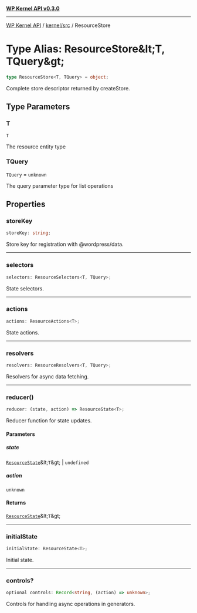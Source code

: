 [**WP Kernel API v0.3.0**](../../../README.md)

---

[WP Kernel API](../../../README.md) / [kernel/src](../README.md) / ResourceStore

# Type Alias: ResourceStore\&lt;T, TQuery\&gt;

```ts
type ResourceStore<T, TQuery> = object;
```

Complete store descriptor returned by createStore.

## Type Parameters

### T

`T`

The resource entity type

### TQuery

`TQuery` = `unknown`

The query parameter type for list operations

## Properties

### storeKey

```ts
storeKey: string;
```

Store key for registration with @wordpress/data.

---

### selectors

```ts
selectors: ResourceSelectors<T, TQuery>;
```

State selectors.

---

### actions

```ts
actions: ResourceActions<T>;
```

State actions.

---

### resolvers

```ts
resolvers: ResourceResolvers<T, TQuery>;
```

Resolvers for async data fetching.

---

### reducer()

```ts
reducer: (state, action) => ResourceState<T>;
```

Reducer function for state updates.

#### Parameters

##### state

[`ResourceState`](ResourceState.md)\&lt;`T`\&gt; | `undefined`

##### action

`unknown`

#### Returns

[`ResourceState`](ResourceState.md)\&lt;`T`\&gt;

---

### initialState

```ts
initialState: ResourceState<T>;
```

Initial state.

---

### controls?

```ts
optional controls: Record<string, (action) => unknown>;
```

Controls for handling async operations in generators.
